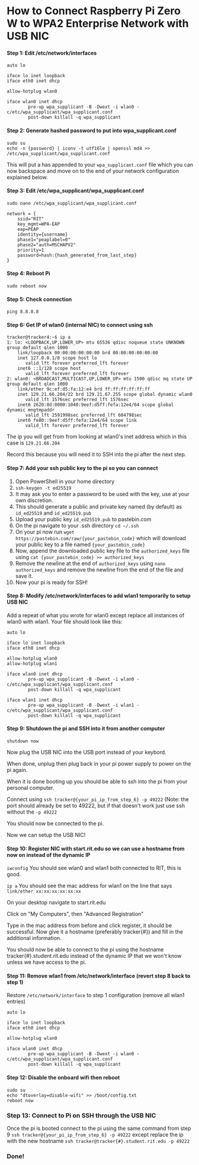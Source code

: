 # How to Connect Raspberry Pi Zero W to WPA2 Enterprise Network with USB NIC
#### Step 1: Edit /etc/network/interfaces
```
auto lo

iface lo inet loopback
iface eth0 inet dhcp

allow-hotplug wlan0

iface wlan0 inet dhcp
        pre-up wpa_supplicant -B -Dwext -i wlan0 -c/etc/wpa_supplicant/wpa_supplicant.conf
        post-down killall -q wpa_supplicant
```

#### Step 2: Generate hashed password to put into wpa_supplicant.conf
```
sudo su
echo -n {password} | iconv -t utf16le | openssl md4 >> /etc/wpa_supplicant/wpa_supplicant.conf
```
This will put a has appended to your ```wpa_supplicant.conf``` file which you can now backspace and move on to the end of your network configuration explained below.

#### Step 3: Edit /etc/wpa_supplicant/wpa_supplicant.conf
```
sudo nano /etc/wpa_supplicant/wpa_supplicant.conf

network = {
	ssid="RIT"
	key_mgmt=WPA-EAP
	eap=PEAP
	identity={username}
	phase1="peaplabel=0"
	phase2="auth=MSCHAPV2"
	priority=1
	password=hash:{hash_generated_from_last_step}
}
```

#### Step 4: Reboot Pi
```sudo reboot now```

#### Step 5: Check connection
```ping 8.8.8.8```

#### Step 6: Get IP of wlan0 (internal NIC) to connect using ssh
```
tracker@tracker4:~$ ip a
1: lo: <LOOPBACK,UP,LOWER_UP> mtu 65536 qdisc noqueue state UNKNOWN group default qlen 1000
    link/loopback 00:00:00:00:00:00 brd 00:00:00:00:00:00
    inet 127.0.0.1/8 scope host lo
       valid_lft forever preferred_lft forever
    inet6 ::1/128 scope host
       valid_lft forever preferred_lft forever
2: wlan0: <BROADCAST,MULTICAST,UP,LOWER_UP> mtu 1500 qdisc mq state UP group default qlen 1000
    link/ether 9c:ef:d5:fa:12:e4 brd ff:ff:ff:ff:ff:ff
    inet 129.21.66.204/22 brd 129.21.67.255 scope global dynamic wlan0
       valid_lft 1576sec preferred_lft 1576sec
    inet6 2620:8d:8000:1040:9eef:d5ff:fefa:12e4/64 scope global dynamic mngtmpaddr
       valid_lft 2591998sec preferred_lft 604798sec
    inet6 fe80::9eef:d5ff:fefa:12e4/64 scope link
       valid_lft forever preferred_lft forever
```

The ip you will get from from looking at wlan0's inet address which in this case is ```129.21.66.204```

Record this because you will need it to SSH into the pi after the next step.

#### Step 7: Add your ssh public key to the pi so you can connect
1. Open PowerShell in your home directory
2. ```ssh-keygen -t ed25519```
3. It may ask you to enter a password to be used with the key, use at your own discretion.
3. This should generate a public and private key named (by default) as ```id_ed25519``` and ```id_ed25519.pub```
4. Upload your public key ```id_ed25519.pub``` to pastebin.com
5. On the pi navigate to your .ssh directory ```cd ~/.ssh```
6. On your pi now run ```wget https://pastebin.com/raw/{your_pastebin_code}``` which will download your public key to a file named ```{your_pastebin_code}```
7. Now, append the downloaded public key file to the ```authorized_keys``` file using ```cat {your_pastebin_code} >> authorized_keys```
8. Remove the newline at the end of ```authorized_keys``` using ```nano authorized_keys``` and remove the newline from the end of the file and save it.
9. Now your pi is ready for SSH!

#### Step 8: Modify /etc/network/interfaces to add wlan1 temporarily to setup USB NIC
Add a repeat of what you wrote for wlan0 except replace all instances of wlan0 with wlan1.
Your file should look like this:
```
auto lo

iface lo inet loopback
iface eth0 inet dhcp

allow-hotplug wlan0
allow-hotplug wlan1

iface wlan0 inet dhcp
        pre-up wpa_supplicant -B -Dwext -i wlan0 -c/etc/wpa_supplicant/wpa_supplicant.conf
        post-down killall -q wpa_supplicant
	
iface wlan1 inet dhcp
        pre-up wpa_supplicant -B -Dwext -i wlan1 -c/etc/wpa_supplicant/wpa_supplicant.conf
        post-down killall -q wpa_supplicant
```


#### Step 9: Shutdown the pi and SSH into it from another computer
```shutdown now```

Now plug the USB NIC into the USB port instead of your keybord.

When done, unplug then plug back in your pi power supply to power on the pi again.

When it is done booting up you should be able to ssh into the pi from your personal computer.

Connect using ```ssh tracker@{your_pi_ip_from_step_6} -p 49222``` (Note: the port should already be set to 49222, but if that doesn't work just use ssh without the ```-p 49222```

You should now be connected to the pi.

Now we can setup the USB NIC!

#### Step 10: Register NIC with start.rit.edu so we can use a hostname from now on instead of the dynamic IP
```iwconfig```
You should see wlan0 and wlan1 both connected to RIT, this is good.

```ip a```
You should see the mac address for wlan1 on the line that says ```link/ether xx:xx:xx:xx:xx:xx```

On your desktop navigate to start.rit.edu

Click on "My Computers", then "Advanced Registration"

Type in the mac address from before and click register, it should be successful. Now give it a hostname (preferably tracker{#}) and fill in the additional information.

You should now be able to connect to the pi using the hostname tracker{#}.student.rit.edu instead of the dynamic IP that we won't know unless we have access to the pi.

#### Step 11: Remove wlan1 from /etc/network/interface (revert step 8 back to step 1)
Restore ```/etc/network/interface``` to step 1 configuration (remove all wlan1 entries)
```
auto lo

iface lo inet loopback
iface eth0 inet dhcp

allow-hotplug wlan0

iface wlan0 inet dhcp
        pre-up wpa_supplicant -B -Dwext -i wlan0 -c/etc/wpa_supplicant/wpa_supplicant.conf
        post-down killall -q wpa_supplicant
```



#### Step 12: Disable the onboard wifi then reboot
```
sudo su
echo "dtoverlay=disable-wifi" >> /boot/config.txt
reboot now
```

### Step 13: Connect to Pi on SSH through the USB NIC
Once the pi is booted connect to the pi using the same command from step 9 ```ssh tracker@{your_pi_ip_from_step_6} -p 49222``` except replace the ip with the new hostname ```ssh tracker@tracker{#}.student.rit.edu -p 49222```

### Done!



